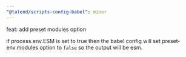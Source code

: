 ```yaml
---
"@talend/scripts-config-babel": minor
---
```


feat: add preset modules option

if process.env.ESM is set to true then the babel config will set preset-env.modules option to `false` so the output will be esm.
